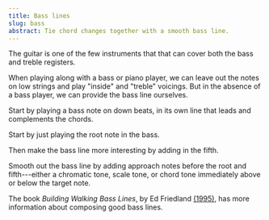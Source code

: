 ```yaml
---
title: Bass lines
slug: bass
abstract: Tie chord changes together with a smooth bass line.
---
```


The guitar is one of the few instruments that that can cover both the bass and treble registers.

When playing along with a bass or piano player,
we can leave out the notes on low strings and play "inside" and "treble" voicings.
But in the absence of a bass player,
we can provide the bass line ourselves.


Start by playing a bass note on down beats,
in its own line that leads and complements the chords.

Start by just playing the root note in the bass.

Then make the bass line more interesting by adding in the fifth. 

Smooth out the bass line by adding approach notes before the root and fifth---either 
a chromatic tone, scale tone, or chord tone immediately above or below the target note.

The book *Building Walking Bass Lines*, 
by Ed Friedland [(1995)](references.html#friedland-1995),
has more information about composing good bass lines.

